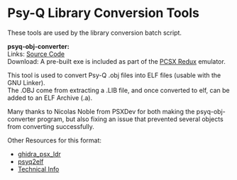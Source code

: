 # Psy-Q Library Conversion Tools
These tools are used by the library conversion batch script.  

**psyq-obj-converter:**  
Links: [Source Code](https://github.com/grumpycoders/pcsx-redux/blob/main/tools/psyq-obj-parser/psyq-obj-parser.cc)  
Download: A pre-built exe is included as part of the [PCSX Redux](https://github.com/grumpycoders/pcsx-redux) emulator.  

This tool is used to convert Psy-Q .obj files into ELF files (usable with the GNU Linker).  
The .OBJ come from extracting a .LIB file, and once converted to elf, can be added to an ELF Archive (.a).  

Many thanks to Nicolas Noble from PSXDev for both making the psyq-obj-converter program, but also fixing an issue that prevented several objects from converting successfully.  

Other Resources for this format:  
 - [ghidra_psx_ldr](https://github.com/lab313ru/ghidra_psx_ldr/blob/master/src/main/java/psyq/PsyqLoader.java)
 - [psyq2elf](https://gitlab.com/jype/psyq2elf/-/blob/master/src/elf_obj.c)
 - [Technical Info](https://www.psxdev.net/forum/viewtopic.php?f=62&t=1582)